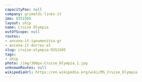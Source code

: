 ```yaml
---
capacityPax: null
company: grimaldi-lines-it
imo: 9351505
layout: ship
name: Cruise Olympia
outOfScope: null
routes:
- ancona-it-igoumenitsa-gr
- ancona-it-durres-al
slug: cruise-olympia-9351505
tags:
- ship
photo: /img/300px-Cruise_Olympia_1.jpg
unknownRoutes: null
wikipediaUrl: https://en.wikipedia.org/wiki/MS_Cruise_Olympia
---
```

